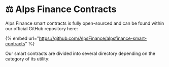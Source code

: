 # ⚖ Alps Finance Contracts

Alps Finance smart contracts is fully open-sourced and can be found within our official GitHub repository here:

{% embed url="https://github.com/AlpsFinance/alpsfinance-smart-contracts" %}

Our smart contracts are divided into several directory depending on the category of its utility:
